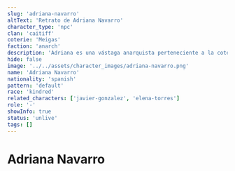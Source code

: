 ```yaml
---
slug: 'adriana-navarro'
altText: 'Retrato de Adriana Navarro'
character_type: 'npc'
clan: 'caitiff'
coterie: 'Meigas'
faction: 'anarch'
description: 'Adriana es una vástaga anarquista perteneciente a la coterie Meigas. Hasta ahora, el grupo no ha tenido mucho contacto con ella; solo la han visto durante una reunión en la que ejercía como escolta de Dante Giscombe.'
hide: false
image: '../../assets/character_images/adriana-navarro.png'
name: 'Adriana Navarro'
nationality: 'spanish'
pattern: 'default'
race: 'kindred'
related_characters: ['javier-gonzalez', 'elena-torres']
role: '-'
showInfo: true
status: 'unlive'
tags: []
---
```


# Adriana Navarro
